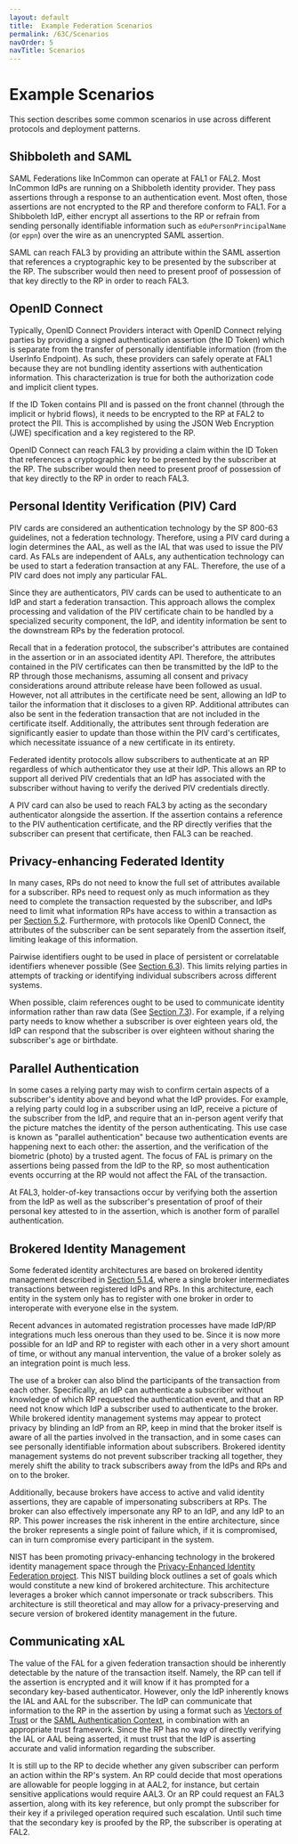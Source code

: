 ```yaml
---
layout: default
title:  Example Federation Scenarios
permalink: /63C/Scenarios
navOrder: 5  
navTitle: Scenarios  
---
```


# Example Scenarios

This section describes some common scenarios in use across different protocols and deployment patterns. 

## Shibboleth and SAML

SAML Federations like InCommon can operate at FAL1 or FAL2. Most InCommon IdPs are running on a Shibboleth identity provider. They pass assertions through a response to an authentication event. Most often, those assertions are not encrypted to the RP and therefore conform to FAL1. For a Shibboleth IdP, either encrypt all assertions to the RP or refrain from sending personally identifiable information such as `eduPersonPrincipalName` (or `eppn`) over the wire as an unencrypted SAML assertion.

SAML can reach FAL3 by providing an attribute within the SAML assertion that references a cryptographic key to be presented by the subscriber at the RP. The subscriber would then need to present proof of possession of that key directly to the RP in order to reach FAL3.

## OpenID Connect

Typically, OpenID Connect Providers interact with OpenID Connect relying parties by providing a signed authentication assertion (the ID Token) which is separate from the transfer of personally identifiable information (from the UserInfo Endpoint). As such, these providers can safely operate at FAL1 because they are not bundling identity assertions with authentication information. This characterization is true for both the authorization code and implicit client types. 

If the ID Token contains PII and is passed on the front channel (through the implicit or hybrid flows), it needs to be encrypted to the RP at FAL2 to protect the PII. This is accomplished by using the JSON Web Encryption (JWE) specification and a key registered to the RP.

OpenID Connect can reach FAL3 by providing a claim within the ID Token that references a cryptographic key to be presented by the subscriber at the RP. The subscriber would then need to present proof of possession of that key directly to the RP in order to reach FAL3.

## Personal Identity Verification (PIV) Card 

PIV cards are considered an authentication technology by the SP 800-63 guidelines, not a federation technology. Therefore, using a PIV card during a login determines the AAL, as well as the IAL that was used to issue the PIV card. As FALs are independent of AALs, any authentication technology can be used to start a federation transaction at any FAL. Therefore, the use of a PIV card does not imply any particular FAL.

Since they are authenticators, PIV cards can be used to authenticate to an IdP and start a federation transaction. This approach allows the complex processing and validation of the PIV certificate chain to be handled by a specialized security component, the IdP, and identity information be sent to the downstream RPs by the federation protocol. 

Recall that in a federation protocol, the subscriber's attributes are contained in the assertion or in an associated identity API. Therefore, the attributes contained in the PIV certificates can then be transmitted by the IdP to the RP through those mechanisms, assuming all consent and privacy considerations around attribute release have been followed as usual. However, not all attributes in the certificate need be sent, allowing an IdP to tailor the information that it discloses to a given RP. Additional attributes can also be sent in the federation transaction that are not included in the certificate itself. Additionally, the attributes sent through federation are significantly easier to update than those within the PIV card's certificates, which necessitate issuance of a new certificate in its entirety.

Federated identity protocols allow subscribers to authenticate at an RP regardless of which authenticator they use at their IdP. This allows an RP to support all derived PIV credentials that an IdP has associated with the subscriber without having to verify the derived PIV credentials directly.

A PIV card can also be used to reach FAL3 by acting as the secondary authenticator alongside the assertion. If the assertion contains a reference to the PIV authentication certificate, and the RP directly verifies that the subscriber can present that certificate, then FAL3 can be reached.

## Privacy-enhancing Federated Identity

In many cases, RPs do not need to know the full set of attributes available for a subscriber. RPs need to request only as much information as they need to complete the transaction requested by the subscriber, and IdPs need to limit what information RPs have access to within a transaction as per [Section 5.2](https://pages.nist.gov/800-63-3/sp800-63c.html#privacy-reqs). Furthermore, with protocols like OpenID Connect, the attributes of the subscriber can be sent separately from the assertion itself, limiting leakage of this information. 

Pairwise identifiers ought to be used in place of persistent or correlatable identifiers whenever possible (See [Section 6.3](https://pages.nist.gov/800-63-3/sp800-63c.html#ppi)). This limits relying parties in attempts of tracking or identifying individual subscribers across different systems. 

When possible, claim references ought to be used to communicate identity information rather than raw data (See [Section 7.3](https://pages.nist.gov/800-63-3/sp800-63c.html#protecting-information)). For example, if a relying party needs to know whether a subscriber is over eighteen years old, the IdP can respond that the subscriber is over eighteen without sharing the subscriber's age or birthdate.

## Parallel Authentication

In some cases a relying party may wish to confirm certain aspects of a subscriber's identity above and beyond what the IdP provides. For example, a relying party could log in a subscriber using an IdP, receive a picture of the subscriber from the IdP, and require that an in-person agent verify that the picture matches the identity of the person authenticating. This use case is known as "parallel authentication" because two authentication events are happening next to each other: the assertion, and the verification of the biometric (photo) by a trusted agent. The focus of FAL is primary on the assertions being passed from the IdP to the RP, so most authentication events occurring at the RP would not affect the FAL of the transaction. 

At FAL3, holder-of-key transactions occur by verifying both the assertion from the IdP as well as the subscriber's presentation of proof of their personal key attested to in the assertion, which is another form of parallel authentication.

## Brokered Identity Management

Some federated identity architectures are based on brokered identity management described in [Section 5.1.4](https://pages.nist.gov/800-63-3/sp800-63c.html#proxied), where a single broker intermediates transactions between registered IdPs and RPs. In this architecture, each entity in the system only has to register with one broker in order to interoperate with everyone else in the system. 

Recent advances in automated registration processes have made IdP/RP integrations much less onerous than they used to be. Since it is now more possible for an IdP and RP to register with each other in a very short amount of time, or without any manual intervention, the value of a broker solely as an integration point is much less.

The use of a broker can also blind the participants of the transaction from each other. Specifically, an IdP can authenticate a subscriber without knowledge of which RP requested the authentication event, and that an RP need not know which IdP a subscriber used to authenticate to the broker. While brokered identity management systems may appear to protect privacy by blinding an IdP from an RP, keep in mind that the broker itself is aware of all the parties involved in the transaction, and in some cases can see personally identifiable information about subscribers. Brokered identity management systems do not prevent subscriber tracking all together, they merely shift the ability to track subscribers away from the IdPs and RPs and on to the broker.

Additionally, because brokers have access to active and valid identity assertions, they are capable of impersonating subscribers at RPs. The broker can also effectively impersonate any RP to an IdP, and any IdP to an RP. This power increases the risk inherent in the entire architecture, since the broker represents a single point of failure which, if it is compromised, can in turn compromise every participant in the system.

NIST has been promoting privacy-enhancing technology in the brokered identity management space through the [Privacy-Enhanced Identity Federation project](https://nccoe.nist.gov/projects/building-blocks/privacy-enhanced-identity-brokers). This NIST building block outlines a set of goals which would constitute a new kind of brokered architecture. This architecture leverages a broker which cannot impersonate or track subscribers. This architecture is still theoretical and may allow for a privacy-preserving and secure version of brokered identity management in the future.

## Communicating xAL

The value of the FAL for a given federation transaction should be inherently detectable by the nature of the transaction itself. Namely, the RP can tell if the assertion is encrypted and it will know if it has prompted for a secondary key-based authenticator. However, only the IdP inherently knows the IAL and AAL for the subscriber. The IdP can communicate that information to the RP in the assertion by using a format such as [Vectors of Trust](https://tools.ietf.org/html/rfc8485) or the [SAML Authentication Context](https://docs.oasis-open.org/security/saml/v2.0/saml-authn-context-2.0-os.pdf), in combination with an appropriate trust framework. Since the RP has no way of directly verifying the IAL or AAL being asserted, it must trust that the IdP is asserting accurate and valid information regarding the subscriber. 

It is still up to the RP to decide whether any given subscriber can perform an action within the RP's system. An RP could decide that most operations are allowable for people logging in at AAL2, for instance, but certain sensitive applications would require AAL3. Or an RP could request an FAL3 assertion, along with its key reference, but only prompt the subscriber for their key if a privileged operation required such escalation. Until such time that the secondary key is proofed by the RP, the subscriber is operating at FAL2.